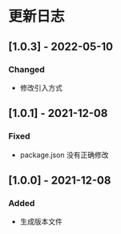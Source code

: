 # 更新日志

## [1.0.3] - 2022-05-10

### Changed

- 修改引入方式

## [1.0.1] - 2021-12-08

### Fixed

- package.json 没有正确修改

## [1.0.0] - 2021-12-08

### Added

- 生成版本文件
